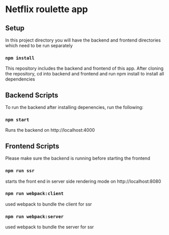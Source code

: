 # Netflix roulette app

## Setup

In this project directory you will have the backend and frontend directories which need to be run separately

### `npm install`

This repository includes the backend and frontend of this app. After cloning the repository, cd into backend and frontend and run npm install to install all dependencies

## Backend Scripts

To run the backend after installing depenencies, run the following:

### `npm start`

Runs the backend on http://localhost:4000

## Frontend Scripts

Please make sure the backend is running before starting the frontend

### `npm run ssr`

starts the front end in server side rendering mode on http://localhost:8080

### `npm run webpack:client`

used webpack to bundle the client for ssr

### `npm run webpack:server`

used webpack to bundle the server for ssr
